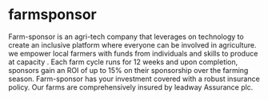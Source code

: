 # farmsponsor
Farm-sponsor is an agri-tech company that leverages on technology to create an inclusive platform where everyone can be involved in agriculture. we empower local farmers with funds from individuals and skills to produce at capacity . Each farm cycle runs for 12 weeks and upon completion, sponsors gain an ROI of up to 15% on their sponsorship over the farming season. Farm-sponsor has your investment covered with a robust insurance policy. Our farms are comprehensively insured by leadway Assurance plc. 
